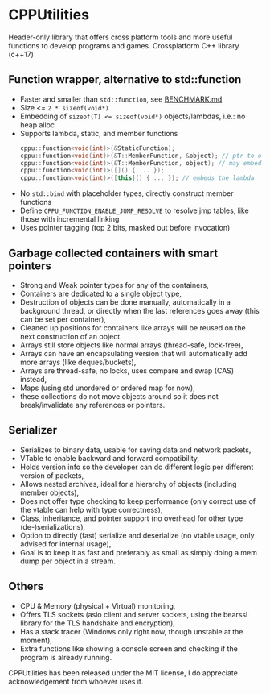 # CPPUtilities
Header-only library that offers cross platform tools and more useful functions to develop programs and games.
Crossplatform C++ library (c++17)


## Function wrapper, alternative to std::function
* Faster and smaller than `std::function`, see [BENCHMARK.md](BENCHMARK.md)
* Size <= `2 * sizeof(void*)`
* Embedding of `sizeof(T) <= sizeof(void*)` objects/lambdas, i.e.: no heap alloc
* Supports lambda, static, and member functions
  ```cpp
  cppu::function<void(int)>(&StaticFunction);
  cppu::function<void(int)>(&T::MemberFunction, &object); // ptr to object
  cppu::function<void(int)>(&T::MemberFunction, object); // may embed the object
  cppu::function<void(int)>([]() { ... });
  cppu::function<void(int)>([this]() { ... }); // embeds the lambda
  ```
* No `std::bind` with placeholder types, directly construct member functions
* Define `CPPU_FUNCTION_ENABLE_JUMP_RESOLVE` to resolve jmp tables, like those with incremental linking
* Uses pointer tagging (top 2 bits, masked out before invocation)

## Garbage collected containers with smart pointers
  - Strong and Weak pointer types for any of the containers,
  - Containers are dedicated to a single object type,
  - Destruction of objects can be done manually, automatically in a background thread, or directly when the last references goes away (this can be set per container),
  - Cleaned up positions for containers like arrays will be reused on the next construction of an object.
  - Arrays still store objects like normal arrays (thread-safe, lock-free),
  - Arrays can have an encapsulating version that will automatically add more arrays (like deques/buckets),
  - Arrays are thread-safe, no locks, uses compare and swap (CAS) instead,
  - Maps (using std unordered or ordered map for now),
  - these collections do not move objects around so it does not break/invalidate any references or pointers.

## Serializer
  - Serializes to binary data, usable for saving data and network packets,
  - VTable to enable backward and forward compatibility,
  - Holds version info so the developer can do different logic per different version of packets,
  - Allows nested archives, ideal for a hierarchy of objects (including member objects),
  - Does not offer type checking to keep performance (only correct use of the vtable can help with type correctness),
  - Class, inheritance, and pointer support (no overhead for other type (de-)serializations),
  - Option to directly (fast) serialize and deserialize (no vtable usage, only advised for internal usage),
  - Goal is to keep it as fast and preferably as small as simply doing a mem dump per object in a stream.

## Others
  - CPU & Memory (physical + Virtual) monitoring,
  - Offers TLS sockets (asio client and server sockets, using the bearssl library for the TLS handshake and encryption),
  - Has a stack tracer (Windows only right now, though unstable at the moment),
  - Extra functions like showing a console screen and checking if the program is already running.

CPPUtilities has been released under the MIT license, I do appreciate acknowledgement from whoever uses it.
